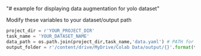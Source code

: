 "# example for displaying data augmentation for yolo dataset" 

Modify these variables to your dataset/output path

```python
project_dir = r'YOUR_PROJECT_DIR'
task_name = 'YOUR_DATASET_NAME'
data_path = os.path.join(project_dir,task_name,'data.yaml') # PATH for yaml 
output_folder = r'/content/drive/MyDrive/Colab Data/output/{}'.format(task_name)
```
